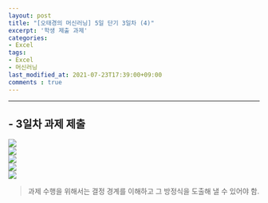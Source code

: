 ```yaml
---
layout: post
title: "[오태경의 머신러닝] 5일 단기 3일차 (4)"
excerpt: '학생 제출 과제'
categories:
- Excel
tags:
- Excel
- 머신러닝
last_modified_at: 2021-07-23T17:39:00+09:00
comments : true
---
```

<hr>

<h2>- 3일차 과제 제출</h2>
<div style="align-items: center;">
    <img src="/assets/post-image/Excel-5일-단기-3/오태경의 머신러닝 3일차 학습자료-이희준-1.png">
</div>
<div style="align-items: center;">
    <img src="/assets/post-image/Excel-5일-단기-3/오태경의 머신러닝 3일차 학습자료-이희준-2.png">
</div>
<div style="align-items: center;">
    <img src="/assets/post-image/Excel-5일-단기-3/오태경의 머신러닝 3일차 학습자료-이희준-3.png">
</div>
<div style="align-items: center;">
    <img src="/assets/post-image/Excel-5일-단기-3/오태경의 머신러닝 3일차 학습자료-이희준-4.png">
</div>
<div style="align-items: center;">
    <img src="/assets/post-image/Excel-5일-단기-3/오태경의 머신러닝 3일차 학습자료-이희준-5.png">
</div>

> 과제 수행을 위해서는 결정 경계를 이해하고 그 방정식을 도출해 낼 수 있어야 함.

<br>
